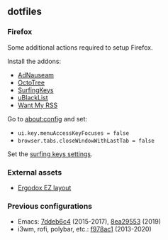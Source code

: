 ## dotfiles

### Firefox

Some additional actions required to setup Firefox.

Install the addons:
* [AdNauseam](https://addons.mozilla.org/en-US/firefox/addon/adnauseam/?utm_source=addons.mozilla.org&utm_medium=referral&utm_content=search)
* [OctoTree](https://addons.mozilla.org/en-US/firefox/addon/octotree/?utm_source=addons.mozilla.org&utm_medium=referral&utm_content=search)
* [SurfingKeys](https://addons.mozilla.org/en-US/firefox/addon/surfingkeys_ff/?utm_source=addons.mozilla.org&utm_medium=referral&utm_content=search)
* [uBlackList](https://addons.mozilla.org/en-US/firefox/addon/ublacklist/?utm_source=addons.mozilla.org&utm_medium=referral&utm_content=search)
* [Want My RSS](https://addons.mozilla.org/en-US/firefox/addon/want-my-rss/)

Go to [about:config](about:config) and set:
* `ui.key.menuAccessKeyFocuses = false`
* `browser.tabs.closeWindowWithLastTab = false`

Set the [surfing keys settings](https://github.com/jubnzv/dotfiles/blob/master/assets/surfing-keys.js).

### External assets

* [Ergodox EZ layout](https://configure.ergodox-ez.com/ergodox-ez/layouts/pjYeR/latest/0)

### Previous configurations

* Emacs: [7ddeb6c4](https://github.com/jubnzv/dotfiles/tree/7ddeb6c466070b74c465f4004d8481476d7bb71d/.emacs.d) (2015-2017), [8ea29553](https://github.com/jubnzv/dotfiles/tree/8ea29553c64d1ec1a58ad719afa23c5570f3553e/emacs) (2019)
* i3wm, rofi, polybar, etc.: [f978ac1](https://github.com/jubnzv/dotfiles/tree/f978ac1aaa460db4c509b69462bf533ecd98004a) (2013-2020)
